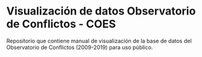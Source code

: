 # Visualización de datos Observatorio de Conflictos - COES
Repositorio que contiene manual de visualización de la base de datos del Observatorio de Conflictos (2009-2019) para uso público.
